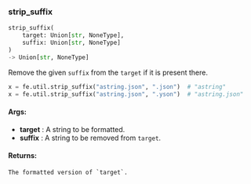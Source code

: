

### strip_suffix
```python
strip_suffix(
	target: Union[str, NoneType],
	suffix: Union[str, NoneType]
)
-> Union[str, NoneType]
```
Remove the given `suffix` from the `target` if it is present there.

```python
x = fe.util.strip_suffix("astring.json", ".json")  # "astring"
x = fe.util.strip_suffix("astring.json", ".yson")  # "astring.json"
```


#### Args:

* **target** :  A string to be formatted.
* **suffix** :  A string to be removed from `target`.

#### Returns:
    The formatted version of `target`.